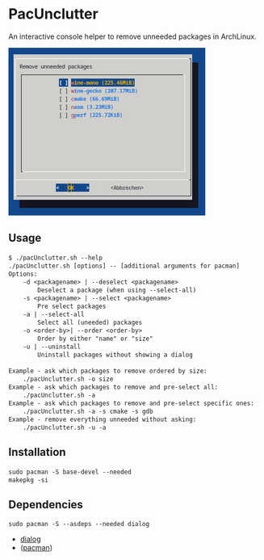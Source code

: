 # PacUnclutter
An interactive console helper to remove unneeded packages in ArchLinux.

![](screen.png)

## Usage

```
$ ./pacUnclutter.sh --help
./pacUnclutter.sh [options] -- [additional arguments for pacman]
Options:
	-d <packagename> | --deselect <packagename>
		Deselect a package (when using --select-all)
	-s <packagename> | --select <packagename>
		Pre select packages
	-a | --select-all
		Select all (uneeded) packages
	-o <order-by>| --order <order-by>
		Order by either "name" or "size"
	-u | --uninstall
		Uninstall packages without showing a dialog

Example - ask which packages to remove ordered by size:
	./pacUnclutter.sh -o size
Example - ask which packages to remove and pre-select all:
	./pacUnclutter.sh -a
Example - ask which packages to remove and pre-select specific ones:
	./pacUnclutter.sh -a -s cmake -s gdb
Example - remove everything unneeded without asking:
	./pacUnclutter.sh -u -a
```

## Installation

```
sudo pacman -S base-devel --needed
makepkg -si
```

## Dependencies

```
sudo pacman -S --asdeps --needed dialog
``` 

- [dialog](https://archlinux.org/packages/core/x86_64/dialog/)
- ([pacman](https://archlinux.org/packages/core/x86_64/pacman/))

